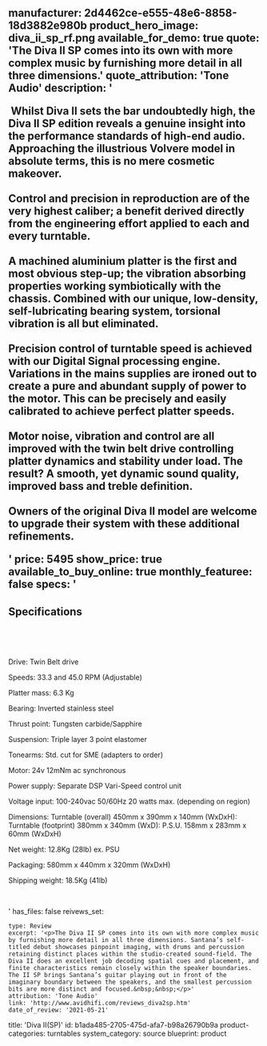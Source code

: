 manufacturer: 2d4462ce-e555-48e6-8858-18d3882e980b
product_hero_image: diva_ii_sp_rf.png
available_for_demo: true
quote: 'The Diva II SP comes into its own with more complex music by furnishing more detail in all three dimensions.'
quote_attribution: 'Tone Audio'
description: '<p>&nbsp;Whilst Diva II sets the bar undoubtedly high, the Diva II SP edition reveals a genuine insight into the performance standards of high-end audio. Approaching the illustrious Volvere model in absolute terms, this is no mere cosmetic makeover.<br><br>Control and precision in reproduction are of the very highest caliber; a benefit derived directly from the engineering effort applied to each and every turntable.<br><br>A machined aluminium platter is the first and most obvious step-up; the vibration absorbing properties working symbiotically with the chassis. Combined with our unique, low-density, self-lubricating bearing system, torsional vibration is all but eliminated.<br><br>Precision control of turntable speed is achieved with our Digital Signal processing engine. Variations in the mains supplies are ironed out to create a pure and abundant supply of power to the motor. This can be precisely and easily calibrated to achieve perfect platter speeds.<br><br>Motor noise, vibration and control are all improved with the twin belt drive controlling platter dynamics and stability under load. The result? A smooth, yet dynamic sound quality, improved bass and treble definition.<br><br>Owners of the original Diva II model are welcome to upgrade their system with these additional refinements.&nbsp;&nbsp;</p>'
price: 5495
show_price: true
available_to_buy_online: true
monthly_featuree: false
specs: '<h2>Specifications</h2><p><br></p><p><br></p><p>Drive: Twin Belt drive</p><p>Speeds: 33.3 and 45.0 RPM (Adjustable)</p><p>Platter mass: 6.3 Kg</p><p>Bearing: Inverted stainless steel</p><p>Thrust point: Tungsten carbide/Sapphire</p><p>Suspension: Triple layer 3 point elastomer</p><p>Tonearms: Std. cut for SME (adapters to order)</p><p>Motor: 24v 12mNm ac synchronous</p><p>Power supply: Separate DSP Vari-Speed control unit</p><p>Voltage input: 100-240vac 50/60Hz 20 watts max. (depending on region)</p><p>Dimensions: Turntable (overall) 450mm x 390mm x 140mm (WxDxH): Turntable (footprint) 380mm x 340mm (WxD): P.S.U. 158mm x 283mm x 60mm (WxDxH)</p><p>Net weight: 12.8Kg (28lb) ex. PSU</p><p>Packaging: 580mm x 440mm x 320mm (WxDxH)</p><p>Shipping weight: 18.5Kg (41lb)</p><p><br></p>'
has_files: false
reivews_set:
  -
    type: Review
    excerpt: '<p>The Diva II SP comes into its own with more complex music by furnishing more detail in all three dimensions. Santana’s self-titled debut showcases pinpoint imaging, with drums and percussion retaining distinct places within the studio-created sound-field. The Diva II does an excellent job decoding spatial cues and placement, and finite characteristics remain closely within the speaker boundaries. The II SP brings Santana’s guitar playing out in front of the imaginary boundary between the speakers, and the smallest percussion bits are more distinct and focused.&nbsp;&nbsp;</p>'
    attribution: 'Tone Audio'
    link: 'http://www.avidhifi.com/reviews_diva2sp.htm'
    date_of_review: '2021-05-21'
title: 'Diva II(SP)'
id: b1ada485-2705-475d-afa7-b98a26790b9a
product-categories: turntables
system_category: source
blueprint: product
